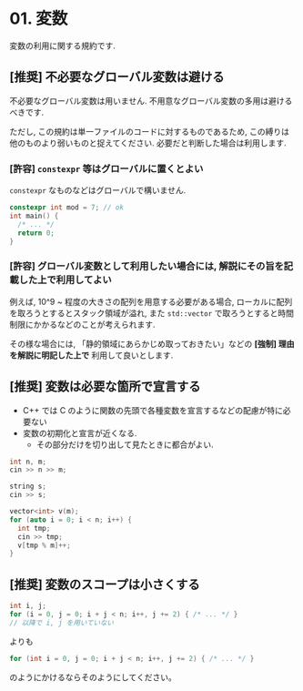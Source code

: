 # 01. 変数

変数の利用に関する規約です.

## [推奨] 不必要なグローバル変数は避ける

不必要なグローバル変数は用いません. 不用意なグローバル変数の多用は避けるべきです.

ただし, この規約は単一ファイルのコードに対するものであるため, この縛りは他のものより弱いものと捉えてください. 必要だと判断した場合は利用します.

### [許容] `constexpr` 等はグローバルに置くとよい

`constexpr` なものなどはグローバルで構いません.

```c++
constexpr int mod = 7; // ok
int main() {
  /* ... */
  return 0;
}
```

### [許容] グローバル変数として利用したい場合には, 解説にその旨を記載した上で利用してよい

例えば, 10^9 ~ 程度の大きさの配列を用意する必要がある場合, ローカルに配列を取ろうとするとスタック領域が溢れ, また `std::vector` で取ろうとすると時間制限にかかるなどのことが考えられます.

その様な場合には, 「静的領域にあらかじめ取っておきたい」などの **[強制] 理由を解説に明記した上で** 利用して良いとします.

## [推奨] 変数は必要な箇所で宣言する

- C++ では C のように関数の先頭で各種変数を宣言するなどの配慮が特に必要ない
- 変数の初期化と宣言が近くなる.
  - その部分だけを切り出して見たときに都合がよい.

```c++
int n, m;
cin >> n >> m;

string s;
cin >> s;

vector<int> v(m);
for (auto i = 0; i < n; i++) {
  int tmp;
  cin >> tmp;
  v[tmp % m]++;
}
```

## [推奨] 変数のスコープは小さくする

```c++
int i, j;
for (i = 0, j = 0; i + j < n; i++, j += 2) { /* ... */ }
// 以降で i, j を用いていない
```

よりも

```c++
for (int i = 0, j = 0; i + j < n; i++, j += 2) { /* ... */ }
```

のようにかけるならそのようにしてください。
